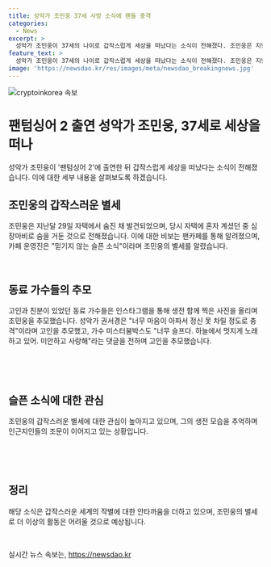 ```yaml
---
title: 성악가 조민웅 37세 사망 소식에 팬들 충격
categories:
  - News
excerpt: >
  성악가 조민웅이 37세의 나이로 갑작스럽게 세상을 떠났다는 소식이 전해졌다. 조민웅은 지난달 29일 자택에서 숨진 채 발견됐는데, 심장마비로 숨을 거둔 것으로 전해졌다. 이에 동료 가수들은 인스타그램을 통해 조민웅을 추모하며 슬픔을 터뜨렸고, 팬들도 고인의 인스타그램 댓글로 추모의 뜻을 전했다. 갑작스러운 사인은 많은 이들에게 충격을 안겼으며, 조민웅의 장례는 절에서 49재로 진행되고 있다. 
feature_text: >
  성악가 조민웅이 37세의 나이로 갑작스럽게 세상을 떠났다는 소식이 전해졌다. 조민웅은 지난달 29일 자택에서 숨진 채 발견됐는데, 심장마비로 숨을 거둔 것으로 전해졌다. 이에 동료 가수들은 인스타그램을 통해 조민웅을 추모하며 슬픔을 터뜨렸고, 팬들도 고인의 인스타그램 댓글로 추모의 뜻을 전했다. 갑작스러운 사인은 많은 이들에게 충격을 안겼으며, 조민웅의 장례는 절에서 49재로 진행되고 있다. 
image: 'https://newsdao.kr/res/images/meta/newsdao_breakingnews.jpg'
---
```


<p><img src="https://newsdao.kr/res/images/meta/newsdao_breakingnews.jpg" alt="cryptoinkorea 속보" /></p>

<h1 data-ke-size="size13" style="font-size: 26px;">팬텀싱어 2 출연 성악가 조민웅, 37세로 세상을 떠나</h1>

<p data-ke-size="size16"></p>

<p>성악가 조민웅이 '팬텀싱어 2'에 출연한 뒤 갑작스럽게 세상을 떠났다는 소식이 전해졌습니다. 이에 대한 세부 내용을 살펴보도록 하겠습니다.</p>

<p data-ke-size="size16"></p>

<h2 data-ke-size="size26">조민웅의 갑작스러운 별세</h2>

<p data-ke-size="size16">조민웅은 지난달 29일 자택에서 숨진 채 발견되었으며, 당시 자택에 혼자 계셨던 중 심장마비로 숨을 거둔 것으로 전해졌습니다. 이에 대한 비보는 팬카페를 통해 알려졌으며, 카페 운영진은 "믿기지 않는 슬픈 소식"이라며 조민웅의 별세를 알렸습니다.</p>

<p data-ke-size="size16">&nbsp;</p>

<h2 data-ke-size="size26">동료 가수들의 추모</h2>

<p data-ke-size="size16">고인과 친분이 있었던 동료 가수들은 인스타그램을 통해 생전 함께 찍은 사진을 올리며 조민웅을 추모했습니다. 성악가 권서경은 "너무 마음이 아파서 정신 못 차릴 정도로 충격"이라며 고인을 추모했고, 가수 미스터붐박스도 "너무 슬프다. 하늘에서 멋지게 노래하고 있어. 미안하고 사랑해"라는 댓글을 전하며 고인을 추모했습니다.</p>

<p data-ke-size="size16">&nbsp;</p>

<p data-ke-size="size16">&nbsp;</p>

<h2 data-ke-size="size26">슬픈 소식에 대한 관심</h2>

<p data-ke-size="size16">조민웅의 갑작스러운 별세에 대한 관심이 높아지고 있으며, 그의 생전 모습을 추억하며 인근지인들의 조문이 이어지고 있는 상황입니다.</p>

<p data-ke-size="size16">&nbsp;</p>

<p data-ke-size="size16">&nbsp;</p>

<h2 data-ke-size="size26">정리</h2>

<p data-ke-size="size16">해당 소식은 갑작스러운 세계의 작별에 대한 안타까움을 더하고 있으며, 조민웅의 별세로 더 이상의 활동은 어려울 것으로 예상됩니다.</p>

<p data-ke-size="size16">&nbsp;</p>
실시간 뉴스 속보는, <a href="https://newsdao.kr" rel="dofollow">https://newsdao.kr</a>


